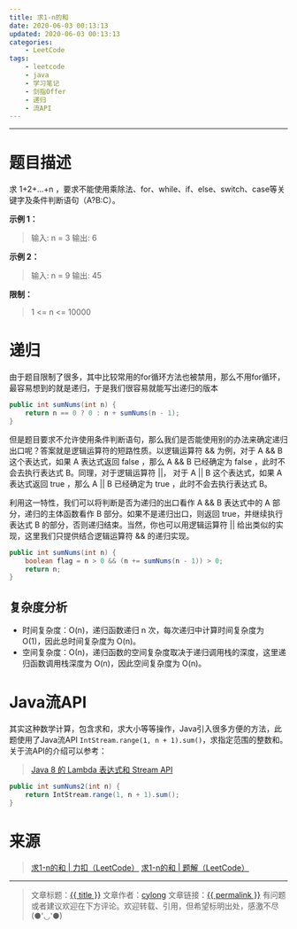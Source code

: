 ```yaml
---
title: 求1-n的和
date: 2020-06-03 00:13:13
updated: 2020-06-03 00:13:13
categories:
    - LeetCode
tags:
    - leetcode
    - java
    - 学习笔记
    - 剑指Offer
    - 递归
    - 流API
---
```

---

# 题目描述

求 1+2+...+n ，要求不能使用乘除法、for、while、if、else、switch、case等关键字及条件判断语句（A?B:C）。

**示例 1：**
> 输入: n = 3
> 输出: 6

**示例 2：**
> 输入: n = 9
> 输出: 45

**限制：**
> 1 <= n <= 10000

<!-- more -->

# 递归

由于题目限制了很多，其中比较常用的for循环方法也被禁用，那么不用for循环，最容易想到的就是递归，于是我们很容易就能写出递归的版本

```java
public int sumNums(int n) {
    return n == 0 ? 0 : n + sumNums(n - 1);
}
```

但是题目要求不允许使用条件判断语句，那么我们是否能使用别的办法来确定递归出口呢？答案就是逻辑运算符的短路性质。以逻辑运算符 && 为例，对于 A && B 这个表达式，如果 A 表达式返回 false ，那么 A && B 已经确定为 false ，此时不会去执行表达式 B。同理，对于逻辑运算符 ||， 对于 A || B 这个表达式，如果 A 表达式返回 true ，那么 A || B 已经确定为 true ，此时不会去执行表达式 B。

利用这一特性，我们可以将判断是否为递归的出口看作 A && B 表达式中的 A 部分，递归的主体函数看作 B 部分。如果不是递归出口，则返回 true，并继续执行表达式 B 的部分，否则递归结束。当然，你也可以用逻辑运算符 || 给出类似的实现，这里我们只提供结合逻辑运算符 && 的递归实现。

```java
public int sumNums(int n) {
    boolean flag = n > 0 && (n += sumNums(n - 1)) > 0;
    return n;
}
```

## 复杂度分析

* 时间复杂度：O(n)，递归函数递归 n 次，每次递归中计算时间复杂度为 O(1)，因此总时间复杂度为 O(n)。
* 空间复杂度：Ο(n)，递归函数的空间复杂度取决于递归调用栈的深度，这里递归函数调用栈深度为 O(n)，因此空间复杂度为 O(n)。

# Java流API

其实这种数学计算，包含求和，求大小等等操作，Java引入很多方便的方法，此题使用了Java流API `IntStream.range(1, n + 1).sum()`，求指定范围的整数和。关于流API的介绍可以参考：
> [Java 8 的 Lambda 表达式和 Stream API][3]

```java
public int sumNums2(int n) {
    return IntStream.range(1, n + 1).sum();
}
```

# 来源

> [求1-n的和 | 力扣（LeetCode）][1]
> [求1-n的和 | 题解（LeetCode）][2]

---

> 文章标题：<a href='{{ permalink }}' title='{{ title }}' >{{ title }}</a>
> 文章作者：[cylong](http://www.cylong.com/about/ "cylong")
> 文章链接：<a href='{{ permalink }}' title='{{ title }}' >{{ permalink }}</a>
> 有问题或者建议欢迎在下方评论。欢迎转载、引用，但希望标明出处，感激不尽(●'◡'●)

[1]: https://leetcode-cn.com/problems/qiu-12n-lcof/ "求1-n的和 | 力扣（LeetCode）"
[2]: https://leetcode-cn.com/problems/qiu-12n-lcof/solution/qiu-12n-by-leetcode-solution/ "求1-n的和 | 题解（LeetCode）"
[3]: /blog/2019/03/18/lambda/ "Java 8 的 Lambda 表达式和 Stream API"

